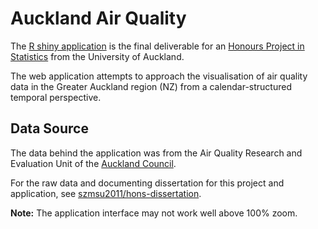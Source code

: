 # Auckland Air Quality

The [R shiny application](https://szmsu2011.shinyapps.io/akl-air-quality) is the final deliverable for an [Honours Project in Statistics](https://www.calendar.auckland.ac.nz/en/courses/faculty-of-science/statistics.html) from the University of Auckland.

The web application attempts to approach the visualisation of air quality data in the Greater Auckland region (NZ) from a calendar-structured temporal perspective.

## Data Source

The data behind the application was from the Air Quality Research and Evaluation Unit of the [Auckland Council](https://www.aucklandcouncil.govt.nz).

For the raw data and documenting dissertation for this project and application, see [szmsu2011/hons-dissertation](https://github.com/szmsu2011/hons-dissertation).

**Note:** The application interface may not work well above 100% zoom.
